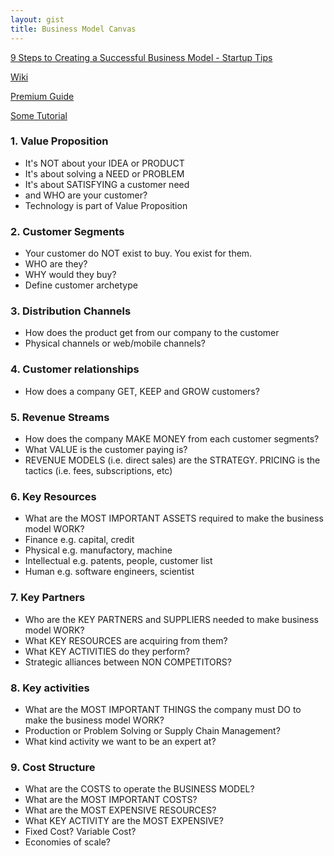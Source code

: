 ```yaml
---
layout: gist
title: Business Model Canvas
---
```


[9 Steps to Creating a Successful Business Model - Startup Tips](https://www.youtube.com/watch?v=IP0cUBWTgpY)

[Wiki](https://en.wikipedia.org/wiki/Business_Model_Canvas)

[Premium Guide](https://strategyzer.com/)

[Some Tutorial](https://www.alexandercowan.com/business-model-canvas-templates/)

### 1. Value Proposition

- It's NOT about your IDEA or PRODUCT
- It's about solving a NEED or PROBLEM
- It's about SATISFYING a customer need
- and WHO are your customer?
- Technology is part of Value Proposition

### 2. Customer Segments

- Your customer do NOT exist to buy. You exist for them.
- WHO are they?
- WHY would they buy?
- Define customer archetype

### 3. Distribution Channels

- How does the product get from our company to the customer
- Physical channels or web/mobile channels?

### 4. Customer relationships

- How does a company GET, KEEP and GROW customers?

### 5. Revenue Streams

- How does the company MAKE MONEY from each customer segments?
- What VALUE is the customer paying is? 
- REVENUE MODELS (i.e. direct sales) are the STRATEGY. PRICING is the tactics (i.e. fees, subscriptions, etc)

### 6. Key Resources

- What are the MOST IMPORTANT ASSETS required to make the business model WORK?
- Finance  e.g. capital, credit
- Physical e.g. manufactory, machine
- Intellectual e.g. patents, people, customer list
- Human e.g. software engineers, scientist

### 7. Key Partners

- Who are the KEY PARTNERS and SUPPLIERS needed to make business model WORK?
- What KEY RESOURCES are acquiring from them?
- What KEY ACTIVITIES do they perform?
- Strategic alliances between NON COMPETITORS?

### 8. Key activities

- What are the MOST IMPORTANT THINGS the company must DO to make the business model WORK?
- Production or Problem Solving or Supply Chain Management?
- What kind activity we want to be an expert at?

### 9. Cost Structure

- What are the COSTS to operate the BUSINESS MODEL?
- What are the MOST IMPORTANT COSTS?
- What are the MOST EXPENSIVE RESOURCES?
- What KEY ACTIVITY are the MOST EXPENSIVE?
- Fixed Cost? Variable Cost?
- Economies of scale?

